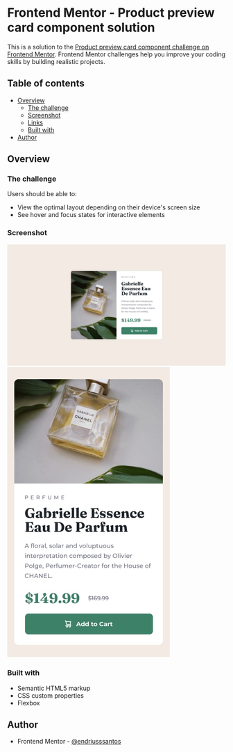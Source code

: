 # Frontend Mentor - Product preview card component solution

This is a solution to the [Product preview card component challenge on Frontend Mentor](https://www.frontendmentor.io/challenges/product-preview-card-component-GO7UmttRfa). Frontend Mentor challenges help you improve your coding skills by building realistic projects. 

## Table of contents

- [Overview](#overview)
  - [The challenge](#the-challenge)
  - [Screenshot](#screenshot)
  - [Links](#links)
  - [Built with](#built-with)
- [Author](#author)

## Overview

### The challenge

Users should be able to:

- View the optimal layout depending on their device's screen size
- See hover and focus states for interactive elements

### Screenshot

![](./src/images/desktop-design.jpg)
![](./src/images/mobile-design.jpg)

### Built with

- Semantic HTML5 markup
- CSS custom properties
- Flexbox

## Author

- Frontend Mentor - [@endriusssantos](https://www.frontendmentor.io/profile/endriusssantos)